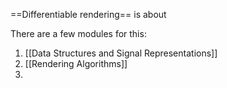 ==Differentiable rendering== is about 

There are a few modules for this:

1. [[Data Structures and Signal Representations]]
2. [[Rendering Algorithms]]
3. 